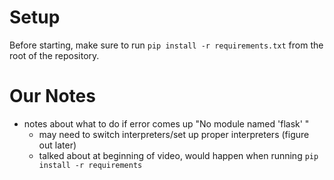 # Setup
Before starting, make sure to run `pip install -r requirements.txt` from the root of the repository.

# Our Notes
* notes about what to do if error comes up "No module named 'flask' "
  * may need to switch interpreters/set up proper interpreters (figure out later)
  * talked about at beginning of video, would happen when running `pip install -r requirements`